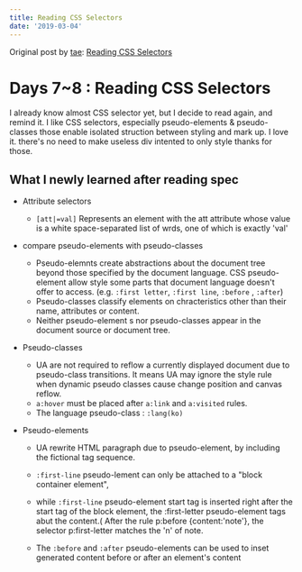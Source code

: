 ```yaml
---
title: Reading CSS Selectors
date: '2019-03-04'
---
```

Original post by [tae](https://github.com/Ta2Rim): [Reading CSS Selectors](https://gist.github.com/Ta2Rim/c408589579176c2483fd601ca87ec6be)

# Days 7~8 : Reading CSS Selectors

I already know almost CSS selector yet, but I decide to read again, and remind it.
I like CSS selectors, especially pseudo-elements & pseudo-classes
those enable isolated struction between styling and mark up. I love it. there's no need to make useless div intented to only style thanks for those.

## What I newly learned after reading spec
- Attribute selectors
  + `[att|=val]` Represents an element with the att attribute whose value is a white space-separated list of wrds, one of which is exactly 'val'

- compare pseudo-elements with pseudo-classes
  + Pseudo-elemnts create abstractions about the document tree beyond those specified by the document language.
  CSS pseudo-element allow style some parts that document language doesn't offer to access. (e.g. `:first letter`, `:first line`, `:before` , `:after`)
  + Pseudo-classes classify elements on chracteristics other than their name, attributes or content.
  + Neither pseudo-element s nor pseudo-classes appear in the document source or document tree.
 
 - Pseudo-classes
    + UA are not required to reflow a currently displayed document due to pseudo-class transitions.
 It means UA may ignore the style rule when dynamic pseudo classes cause change position and canvas reflow.
    + `a:hover` must be placed after `a:link` and `a:visited` rules.
    + The language pseudo-class : `:lang(ko)`
  
 - Pseudo-elements
    + UA rewrite HTML paragraph due to pseudo-element, by including the fictional tag sequence.
    + `:first-line` pseudo-lement can only be attached to a "block container element",
    + while `:first-line` pseudo-element start tag is inserted right after the start tag of the block element,
  the :first-letter pseudo-element tags abut the content.( After the rule p:before {content:'note'}, the selector p:first-letter matches the 'n' of note.
  
    + The `:before` and `:after` pseudo-elements can be used to inset generated content before or after an element's content
 

